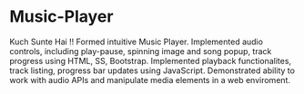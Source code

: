 # Music-Player
Kuch Sunte Hai !! 
Formed intuitive Music Player. Implemented audio controls, including play-pause, spinning image and song popup, track progress using HTML, SS, Bootstrap. Implemented playback functionalites, track listing, progress bar updates using JavaScript. Demonstrated ability to work with audio APIs and manipulate media elements in a web enviroment.
